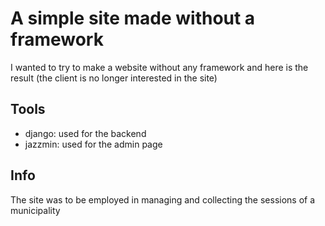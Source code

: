 # A simple site made without a framework
I wanted to try to make a website without any framework and here is the result (the client is no longer interested in the site)

## Tools
- django: used for the backend
- jazzmin: used for the admin page

## Info
The site was to be employed in managing and collecting the sessions of a municipality